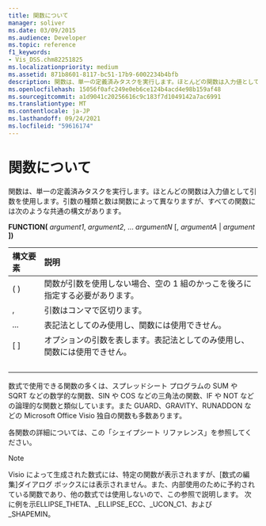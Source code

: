 ```yaml
---
title: 関数について
manager: soliver
ms.date: 03/09/2015
ms.audience: Developer
ms.topic: reference
f1_keywords:
- Vis_DSS.chm82251825
ms.localizationpriority: medium
ms.assetid: 871b8601-8117-bc51-17b9-6002234b4bfb
description: 関数は、単一の定義済みタスクを実行します。ほとんどの関数は入力値として引数を使用します。引数の種類と数は関数によって異なりますが、すべての関数には次のような共通の構文があります。
ms.openlocfilehash: 15056f0afc249e0eb6ce124b4acd4e98b159af48
ms.sourcegitcommit: a1d9041c20256616c9c183f7d1049142a7ac6991
ms.translationtype: MT
ms.contentlocale: ja-JP
ms.lasthandoff: 09/24/2021
ms.locfileid: "59616174"
---
```

# <a name="about-functions"></a>関数について

関数は、単一の定義済みタスクを実行します。ほとんどの関数は入力値として引数を使用します。引数の種類と数は関数によって異なりますが、すべての関数には次のような共通の構文があります。
  
 **FUNCTION(** _argument1_,  _argument2_, ...  _argumentN_ [, _argumentA_  |   _argument_ **])**
  
|**構文要素**|**説明**|
|:-----|:-----|
| ( )  <br/> | 関数が引数を使用しない場合、空の 1 組のかっこを後ろに指定する必要があります。  <br/> |
| ,  <br/> | 引数はコンマで区切ります。  <br/> |
| ...  <br/> | 表記法としてのみ使用し、関数には使用できせん。  <br/> |
| [ ]  <br/> | オプションの引数を表します。表記法としてのみ使用し、関数には使用できせん。  <br/> |
| |  <br/> | 選択肢。引数A または  _引数 を_ 含  _めできます_。 表記法としてのみ使用し、関数には使用できせん。  <br/> |
   
数式で使用できる関数の多くは、スプレッドシート プログラムの SUM や SQRT などの数学的な関数、SIN や COS などの三角法の関数、IF や NOT などの論理的な関数と類似しています。また GUARD、GRAVITY、RUNADDON などの Microsoft Office Visio 独自の関数も多数あります。
  
各関数の詳細については、この「シェイプシート リファレンス」を参照してください。
  
> [!NOTE]
>  Visio によって生成された数式には、特定の関数が表示されますが、[数式の編集]ダイアログ ボックスには表示されません。また、内部使用のために予約されている関数であり、他の数式では使用しないので、この参照で説明します。 次に例を示ELLIPSE_THETA、_ELLIPSE_ECC、_UCON_C1、および_SHAPEMIN。 
  

